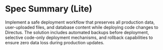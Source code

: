 # Spec Summary (Lite)

Implement a safe deployment workflow that preserves all production data, user-uploaded files, and database content while deploying code changes to Directus. The solution includes automated backups before deployment, selective code-only deployment mechanisms, and rollback capabilities to ensure zero data loss during production updates.